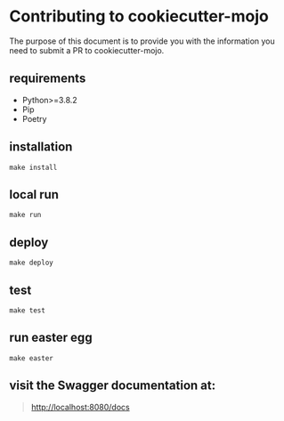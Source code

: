 # Contributing to cookiecutter-mojo

The purpose of this document is to provide you with the information you need to submit a PR to cookiecutter-mojo.

## requirements

- Python>=3.8.2
- Pip
- Poetry

## installation

`make install`

## local run

`make run`

## deploy

`make deploy`

## test

`make test`

## run easter egg

`make easter`

## visit the Swagger documentation at:

> <http://localhost:8080/docs>
